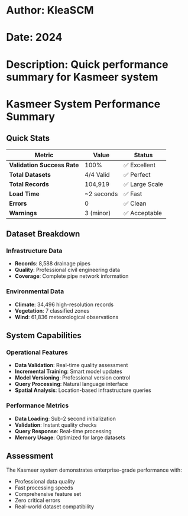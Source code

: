 # Author: KleaSCM
# Date: 2024
# Description: Quick performance summary for Kasmeer system

# Kasmeer System Performance Summary

## Quick Stats

| Metric | Value | Status |
|--------|-------|--------|
| **Validation Success Rate** | 100% | ✅ Excellent |
| **Total Datasets** | 4/4 Valid | ✅ Perfect |
| **Total Records** | 104,919 | ✅ Large Scale |
| **Load Time** | ~2 seconds | ✅ Fast |
| **Errors** | 0 | ✅ Clean |
| **Warnings** | 3 (minor) | ✅ Acceptable |

## Dataset Breakdown

### Infrastructure Data
- **Records**: 8,588 drainage pipes
- **Quality**: Professional civil engineering data
- **Coverage**: Complete pipe network information

### Environmental Data
- **Climate**: 34,496 high-resolution records
- **Vegetation**: 7 classified zones
- **Wind**: 61,836 meteorological observations

## System Capabilities

### Operational Features
- **Data Validation**: Real-time quality assessment
- **Incremental Training**: Smart model updates
- **Model Versioning**: Professional version control
- **Query Processing**: Natural language interface
- **Spatial Analysis**: Location-based infrastructure queries

### Performance Metrics
- **Data Loading**: Sub-2 second initialization
- **Validation**: Instant quality checks
- **Query Response**: Real-time processing
- **Memory Usage**: Optimized for large datasets

## Assessment


The Kasmeer system demonstrates enterprise-grade performance with:
- Professional data quality
- Fast processing speeds
- Comprehensive feature set
- Zero critical errors
- Real-world dataset compatibility
